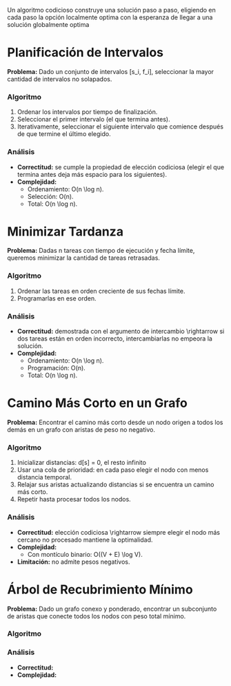 Un algoritmo codicioso construye una solución paso a paso, eligiendo en cada paso la opción localmente optima con la esperanza de llegar a una solución globalmente optima

# Planificación de Intervalos
**Problema:** Dado un conjunto de intervalos [s_i, f_i], seleccionar la mayor cantidad de intervalos no solapados.
### Algoritmo
1. Ordenar los intervalos por tiempo de finalización.
2. Seleccionar el primer intervalo (el que termina antes).
3. Iterativamente, seleccionar el siguiente intervalo que comience después de que termine el último elegido.
### Análisis
- **Correctitud:** se cumple la propiedad de elección codiciosa (elegir el que termina antes deja más espacio para los siguientes).
- **Complejidad:**
	- Ordenamiento: O(n \log n).
	- Selección: O(n).
	- Total: O(n \log n).
# Minimizar Tardanza
**Problema:** Dadas n tareas con tiempo de ejecución y fecha límite, queremos minimizar la cantidad de tareas retrasadas.
### Algoritmo
1. Ordenar las tareas en orden creciente de sus fechas límite.
2. Programarlas en ese orden.
### Análisis
- **Correctitud:** demostrada con el argumento de intercambio \rightarrow si dos tareas están en orden incorrecto, intercambiarlas no empeora la solución.
- **Complejidad:**
	- Ordenamiento: O(n \log n).
	- Programación: O(n).
	- Total: O(n \log n).

# Camino Más Corto en un Grafo
**Problema:** Encontrar el camino más corto desde un nodo origen a todos los demás en un grafo con aristas de peso no negativo.
### Algoritmo 
1. Inicializar distancias: d[s] = 0, el resto infinito
2. Usar una cola de prioridad: en cada paso elegir el nodo con menos distancia temporal.
3. Relajar sus aristas actualizando distancias si se encuentra un camino más corto.
4. Repetir hasta procesar todos los nodos.

### Análisis
- **Correctitud:** elección codiciosa \rightarrow siempre elegir el nodo más cercano no procesado mantiene la optimalidad.
- **Complejidad:**
	- Con montículo binario: O((V + E) \log V).
- **Limitación:** no admite pesos negativos.

# Árbol de Recubrimiento Mínimo
**Problema:** Dado un grafo conexo y ponderado, encontrar un subconjunto de aristas que conecte todos los nodos con peso total mínimo.
### Algoritmo


### Análisis
- **Correctitud:** 
- **Complejidad:**

